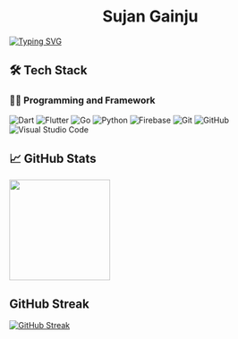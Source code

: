 

<h1 align="center">Sujan Gainju</h1>


[![Typing SVG](https://readme-typing-svg.demolab.com/?font=Fira+Code&duration=3000&pause=1000&color=1111FF&width=1000&center=true&vCenter=true&lines=Flutter+Developer;Software+Engineer;Computer+Engineer;FreeLancer)](https://github.com/imsujan276)

## 🛠&nbsp;Tech Stack

### 👨‍💻 Programming and Framework

![Dart](https://img.shields.io/badge/-Dart-333333?style=flat&logo=dart&logoColor=007ACC)
![Flutter](https://img.shields.io/badge/-Flutter-333333?style=flat&logo=flutter&logoColor=007ACC)
![Go](https://img.shields.io/badge/-Go-333333?style=flat&logo=go)
![Python](https://img.shields.io/badge/-Python-333333?style=flat&logo=python)
![Firebase](https://img.shields.io/badge/-Firebase-333333?style=flat&logo=firebase)
![Git](https://img.shields.io/badge/-Git-333333?style=flat&logo=git)
![GitHub](https://img.shields.io/badge/-GitHub-333333?style=flat&logo=github&logoColor=000000)
![Visual Studio Code](https://img.shields.io/badge/-Visual%20Studio%20Code-333333?style=flat&logo=visual-studio-code&logoColor=007ACC)


## &#x1f4c8; GitHub Stats

<a href="https://github.com/imsujan276">
  <img height="180em" src="https://github-readme-stats.vercel.app/api?username=imsujan276&theme=buefy&show_icons=true" />
</a>


## GitHub Streak

[![GitHub Streak](https://streak-stats.demolab.com/?user=imsujan276&theme=default)](https://github.com/imsujan276)

